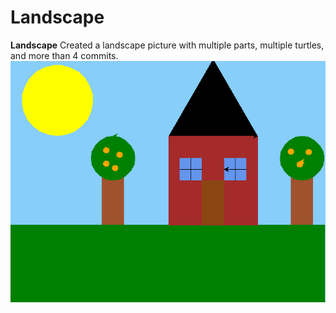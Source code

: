 # Landscape
**Landscape**  Created a landscape picture with multiple parts, multiple turtles, and more than 4 commits.
![landscape](/landscape.PNG)
